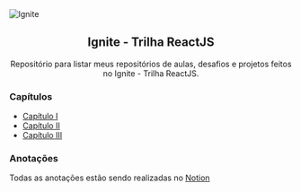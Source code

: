 <img alt="Ignite" src="https://i.imgur.com/eCVyxxy.png">
<h2 align="center">
  Ignite - Trilha ReactJS
</h2>
<p align="center">
Repositório para listar meus repositórios de aulas, desafios e projetos feitos no Ignite - Trilha ReactJS.
</p>

### Capítulos

- [Capítulo I](https://github.com/leticiafrontend/ignite-react/tree/main/capitulo-01)
- [Capítulo II](https://github.com/leticiafrontend/ignite-react/tree/main/capitulo-02)
- [Capítulo III](https://github.com/leticiafrontend/ignite-react/tree/main/capitulo-03)

### Anotações

Todas as anotações estão sendo realizadas no [Notion](https://www.notion.so/React-5fd83bba27cc4cf1bde3918f60ca5871)
